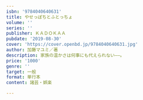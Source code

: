 ```yaml
---
isbn: '9784040640631'
title: やせっぽちとふとっちょ
volume: ''
series: ''
publisher: ＫＡＤＯＫＡＡ
pubdate: '2019-08-30'
cover: 'https://cover.openbd.jp/9784040640631.jpg'
author: 加藤マユミ／著
description: 家族の温かさは何事にも代えられない――。
price: '1000'
genre: ''
target: 一般
format: 単行本
content: 諸芸・娯楽

---
```

